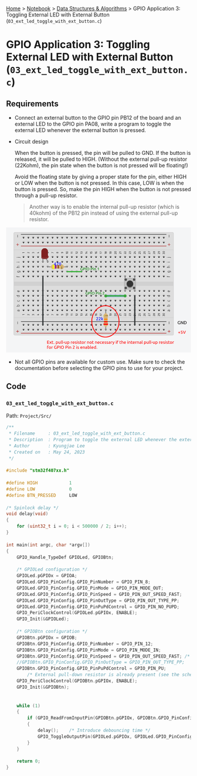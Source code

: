 <a href="../../">Home</a> > <a href="../notebook">Notebook</a> > <a href="./">Data Structures & Algorithms</a> > GPIO Application 3: Toggling External LED with External Button (`03_ext_led_toggle_with_ext_button.c`)

# GPIO Application 3: Toggling External LED with External Button (`03_ext_led_toggle_with_ext_button.c`)



## Requirements

* Connect an external button to the GPIO pin PB12 of the board and an external LED to the GPIO pin PA08, write a program to toggle the external LED whenever the external button is pressed.
* Circuit design

  When the button is pressed, the pin will be pulled to GND. If the button is released, it will be pulled to HIGH. (Without the external pull-up resistor (22Kohm), the pin state when the button is not pressed will be floating!)

  Avoid the floating state by giving a proper state for the pin, either HIGH or LOW when the button is not pressed. In this case, LOW is when the button is pressed. So, make the pin HIGH when the button is not pressed through a pull-up resistor.

  > Another way is to enable the internal pull-up resistor (which is 40kohm) of the PB12 pin instead of using the external pull-up resistor.

  

<img src="img/exercise-03-circuit-design-1685063272948-22.png" alt="exercise-03-circuit-design" width="700">



* Not all GPIO pins are available for custom use. Make sure to check the documentation before selecting the GPIO pins to use for your project.



## Code

### `03_ext_led_toggle_with_ext_button.c`

Path: `Project/Src/`

```c
/**
 * Filename		: 03_ext_led_toggle_with_ext_button.c
 * Description	: Program to toggle the external LED whenever the external LED is pressed
 * Author		: Kyungjae Lee
 * Created on	: May 24, 2023
 */

#include "stm32f407xx.h"

#define HIGH			1
#define LOW 			0
#define BTN_PRESSED 	LOW

/* Spinlock delay */
void delay(void)
{
	for (uint32_t i = 0; i < 500000 / 2; i++);
}

int main(int argc, char *argv[])
{
	GPIO_Handle_TypeDef GPIOLed, GPIOBtn;

	/* GPIOLed configuration */
	GPIOLed.pGPIOx = GPIOA;
	GPIOLed.GPIO_PinConfig.GPIO_PinNumber = GPIO_PIN_8;
	GPIOLed.GPIO_PinConfig.GPIO_PinMode = GPIO_PIN_MODE_OUT;
	GPIOLed.GPIO_PinConfig.GPIO_PinSpeed = GPIO_PIN_OUT_SPEED_FAST;
	GPIOLed.GPIO_PinConfig.GPIO_PinOutType = GPIO_PIN_OUT_TYPE_PP;
	GPIOLed.GPIO_PinConfig.GPIO_PinPuPdControl = GPIO_PIN_NO_PUPD;
	GPIO_PeriClockControl(GPIOLed.pGPIOx, ENABLE);
	GPIO_Init(&GPIOLed);

	/* GPIOBtn configuration */
	GPIOBtn.pGPIOx = GPIOB;
	GPIOBtn.GPIO_PinConfig.GPIO_PinNumber = GPIO_PIN_12;
	GPIOBtn.GPIO_PinConfig.GPIO_PinMode = GPIO_PIN_MODE_IN;
	GPIOBtn.GPIO_PinConfig.GPIO_PinSpeed = GPIO_PIN_OUT_SPEED_FAST; /* Doesn't matter */
	//GPIOBtn.GPIO_PinConfig.GPIO_PinOutType = GPIO_PIN_OUT_TYPE_PP;	/* N/A */
	GPIOBtn.GPIO_PinConfig.GPIO_PinPuPdControl = GPIO_PIN_PU;
		/* External pull-down resistor is already present (see the schematic) */
	GPIO_PeriClockControl(GPIOBtn.pGPIOx, ENABLE);
	GPIO_Init(&GPIOBtn);


	while (1)
	{
		if (GPIO_ReadFromInputPin(GPIOBtn.pGPIOx, GPIOBtn.GPIO_PinConfig.GPIO_PinNumber) == BTN_PRESSED)
		{
			delay();	/* Introduce debouncing time */
			GPIO_ToggleOutputPin(GPIOLed.pGPIOx, GPIOLed.GPIO_PinConfig.GPIO_PinNumber);
		}
	}

	return 0;
}
```

